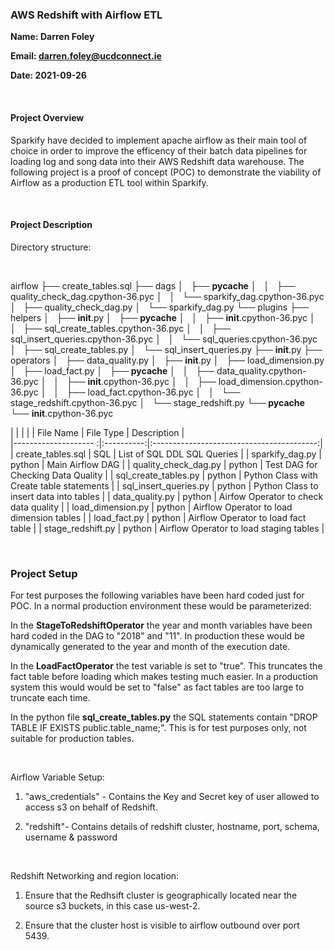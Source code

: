 ### AWS Redshift with Airflow ETL

**Name: Darren Foley**

**Email: darren.foley@ucdconnect.ie**

**Date: 2021-09-26**

<br>

#### Project Overview

<p>Sparkify have decided to implement apache airflow as their main tool of choice in order to improve the efficency of their batch data pipelines for loading log and song data into their AWS Redshift data warehouse. The following project is a proof of concept (POC) to demonstrate the viability of Airflow as a production ETL tool within Sparkify.</p> 

<br>

#### Project Description

Directory structure:

<br>

airflow
├── create_tables.sql
├── dags
│   ├── __pycache__
│   │   ├── quality_check_dag.cpython-36.pyc
│   │   └── sparkify_dag.cpython-36.pyc
│   ├── quality_check_dag.py
│   └── sparkify_dag.py
└── plugins
    ├── helpers
    │   ├── __init__.py
    │   ├── __pycache__
    │   │   ├── __init__.cpython-36.pyc
    │   │   ├── sql_create_tables.cpython-36.pyc
    │   │   ├── sql_insert_queries.cpython-36.pyc
    │   │   └── sql_queries.cpython-36.pyc
    │   ├── sql_create_tables.py
    │   └── sql_insert_queries.py
    ├── __init__.py
    ├── operators
    │   ├── data_quality.py
    │   ├── __init__.py
    │   ├── load_dimension.py
    │   ├── load_fact.py
    │   ├── __pycache__
    │   │   ├── data_quality.cpython-36.pyc
    │   │   ├── __init__.cpython-36.pyc
    │   │   ├── load_dimension.cpython-36.pyc
    │   │   ├── load_fact.cpython-36.pyc
    │   │   └── stage_redshift.cpython-36.pyc
    │   └── stage_redshift.py
    └── __pycache__
        └── __init__.cpython-36.pyc

|                       |            |                                           |
| File Name             | File Type  | Description                               |  
|--------------------  :|:----------:|:-----------------------------------------:|
| create_tables.sql     | SQL        | List of SQL DDL SQL Queries               |
| sparkify_dag.py       | python     | Main Airflow DAG                          |
| quality_check_dag.py  | python     | Test DAG for Checking Data Quality        |
| sql_create_tables.py  | python     | Python Class with Create table statements |
| sql_insert_queries.py | python     | Python Class to insert data into tables   |
| data_quality.py       | python     | Airfow Operator to check data quality     |
| load_dimension.py     | python     | Airflow Operator to load dimension tables |
| load_fact.py          | python     | Airflow Operator to load fact table       |
| stage_redshift.py     | python     | Airflow Operator to load staging tables   |

<br>

### Project Setup

For test purposes the following variables have been hard coded just for POC. In a normal production environment these would be parameterized:

In the **StageToRedshiftOperator** the year and month variables have been hard coded in the DAG to "2018" and "11". In production these would be dynamically generated to the year and month of the execution date.

In the **LoadFactOperator** the test variable is set to "true". This truncates the fact table before loading which makes testing much easier. In a production system this would would be set to "false" as fact tables are too large to truncate each time.

In the python file **sql_create_tables.py** the SQL statements contain "DROP TABLE IF EXISTS public.table_name;". This is for test purposes only, not suitable for production tables.

<br>

Airflow Variable Setup:

1. "aws_credentials" - Contains the Key and Secret key of user allowed to access s3 on behalf of Redshift.

2. "redshift"- Contains details of redshift cluster, hostname, port, schema, username & password

<br>

Redshift Networking and region location:

1. Ensure that the Redhsift cluster is geographically located near the source s3 buckets, in this case us-west-2.

2. Ensure that the cluster host is visible to airflow outbound over port 5439.
